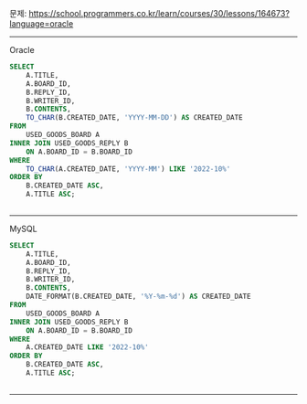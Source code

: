 문제: https://school.programmers.co.kr/learn/courses/30/lessons/164673?language=oracle

---

Oracle

```SQL
SELECT
    A.TITLE, 
    A.BOARD_ID, 
    B.REPLY_ID, 
    B.WRITER_ID, 
    B.CONTENTS, 
    TO_CHAR(B.CREATED_DATE, 'YYYY-MM-DD') AS CREATED_DATE
FROM 
    USED_GOODS_BOARD A 
INNER JOIN USED_GOODS_REPLY B
    ON A.BOARD_ID = B.BOARD_ID
WHERE
    TO_CHAR(A.CREATED_DATE, 'YYYY-MM') LIKE '2022-10%'
ORDER BY
    B.CREATED_DATE ASC,
    A.TITLE ASC;
    
```

---

MySQL

```SQL
SELECT
    A.TITLE, 
    A.BOARD_ID, 
    B.REPLY_ID, 
    B.WRITER_ID, 
    B.CONTENTS, 
    DATE_FORMAT(B.CREATED_DATE, '%Y-%m-%d') AS CREATED_DATE
FROM 
    USED_GOODS_BOARD A 
INNER JOIN USED_GOODS_REPLY B
    ON A.BOARD_ID = B.BOARD_ID
WHERE
    A.CREATED_DATE LIKE '2022-10%'
ORDER BY
    B.CREATED_DATE ASC,
    A.TITLE ASC;
    
```

---
